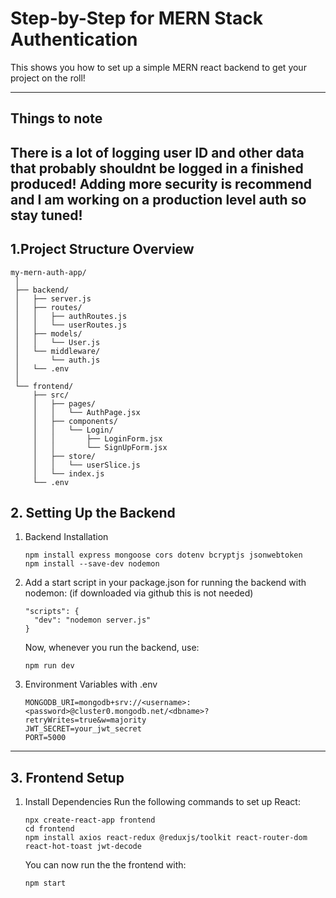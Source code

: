 # Step-by-Step for MERN Stack Authentication
This shows you how to set up a simple MERN react backend to get your project on the roll! 

---
## Things to note
There is a lot of logging user ID and other data that probably shouldnt be logged in a finished produced! Adding more security is recommend and I am working on a production level auth so stay tuned! 
---
## 1.Project Structure Overview
     
    my-mern-auth-app/
     │
     ├── backend/
     │   ├── server.js
     │   ├── routes/
     │   │   ├── authRoutes.js
     │   │   └── userRoutes.js
     │   ├── models/
     │   │   └── User.js
     │   └── middleware/
     │       └── auth.js
     │   └── .env
     │
     └── frontend/
         ├── src/
         │   ├── pages/
         │   │   └── AuthPage.jsx
         │   ├── components/
         │   │   └── Login/
         │   │       ├── LoginForm.jsx
         │   │       └── SignUpForm.jsx
         │   ├── store/
         │   │   └── userSlice.js
         │   └── index.js
         └── .env
     
## 2. Setting Up the Backend
1. Backend Installation
     ```
     npm install express mongoose cors dotenv bcryptjs jsonwebtoken
     npm install --save-dev nodemon  
     ```
2. Add a start script in your package.json for running the backend with nodemon:
   (if downloaded via github this is not needed)
     ```
     "scripts": {
       "dev": "nodemon server.js"
     }
     ```
     Now, whenever you run the backend, use:

     ```
     npm run dev
     ```
4. Environment Variables with .env 
     ```
     MONGODB_URI=mongodb+srv://<username>:<password>@cluster0.mongodb.net/<dbname>?retryWrites=true&w=majority
     JWT_SECRET=your_jwt_secret
     PORT=5000
     ```
---
## 3. Frontend Setup
1. Install Dependencies
Run the following commands to set up React:
     ```
     npx create-react-app frontend
     cd frontend
     npm install axios react-redux @reduxjs/toolkit react-router-dom react-hot-toast jwt-decode
     ```
     You can now run the the frontend with:
     ```
     npm start
     ```
